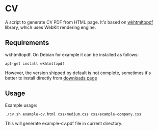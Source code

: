 # CV

A script to generate CV PDF from HTML page. It's based on [wkhtmltopdf](http://wkhtmltopdf.org/) library, 
which uses WebKit rendering engine.

## Requirements

wkhtmltopdf. On Debian for example it can be installed as follows:

    apt-get install wkhtmltopdf

However, the version shipped by default is not complete, sometimes it's better to install directly from 
[downloads page](http://wkhtmltopdf.org/downloads.html)

## Usage

Example usage:

    ./cv.sh example-cv.html css/medium.css css/example-company.css

This will generate example-cv.pdf file in current directory.


